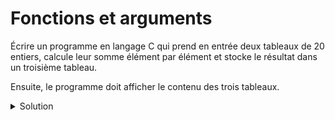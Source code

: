 # Fonctions et arguments


Écrire un programme en langage C qui prend en entrée deux tableaux de 20 entiers, 
calcule leur somme élément par élément et stocke le résultat dans un troisième tableau. 

Ensuite, le programme doit afficher le contenu des trois tableaux.

<details>
<summary>Solution</summary>

~~~cpp

#include <stdio.h>
#include <stdlib.h>

#define TAILLE 5

void somme_tableaux(const int *tab1, const int *tab2, int *resultat) {
    for (int i = 0; i < TAILLE; i++) {
        resultat[i] = tab1[i] + tab2[i];
    }
}

void afficher_tableau(const int *tab) {
    for (int i = 0; i < TAILLE; i++) {
        printf("%d ", tab[i]);
    }
    printf("\n");
}

int main(void) {
    int tab1[TAILLE], tab2[TAILLE], resultat[TAILLE];

    printf("Entrez les éléments du premier tableau : ");
    for (int i = 0; i < TAILLE; i++) {
        scanf("%d", &tab1[i]);
    }

    printf("Entrez les éléments du deuxième tableau : ");
    for (int i = 0; i < TAILLE; i++) {
        scanf("%d", &tab2[i]);
    }

    somme_tableaux(tab1, tab2, resultat);

    printf("Premier tableau : ");
    afficher_tableau(tab1);

    printf("Deuxième tableau : ");
    afficher_tableau(tab2);

    printf("Résultat de la somme : ");
    afficher_tableau(resultat);

   
 
~~~cpp
 
</details>
